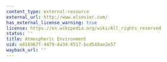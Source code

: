 ```yaml
---
content_type: external-resource
external_url: http://www.elsevier.com/
has_external_license_warning: true
license: https://en.wikipedia.org/wiki/All_rights_reserved
status: ''
title: Atmospheric Environment
uid: e816967f-4479-4a34-8517-bcd548ae2e57
wayback_url: ''
---
```

